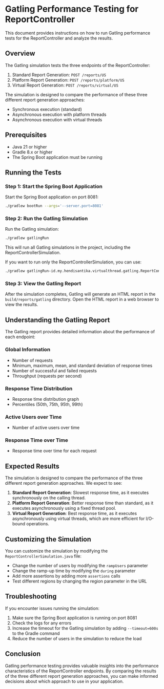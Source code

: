 # Gatling Performance Testing for ReportController

This document provides instructions on how to run Gatling performance tests for the ReportController and analyze the
results.

## Overview

The Gatling simulation tests the three endpoints of the ReportController:

1. Standard Report Generation: `POST /reports/US`
2. Platform Report Generation: `POST /reports/platform/US`
3. Virtual Report Generation: `POST /reports/virtual/US`

The simulation is designed to compare the performance of these three different report generation approaches:

- Synchronous execution (standard)
- Asynchronous execution with platform threads
- Asynchronous execution with virtual threads

## Prerequisites

- Java 21 or higher
- Gradle 8.x or higher
- The Spring Boot application must be running

## Running the Tests

### Step 1: Start the Spring Boot Application

Start the Spring Boot application on port 8081:

```bash
./gradlew bootRun --args='--server.port=8081'
```

### Step 2: Run the Gatling Simulation

Run the Gatling simulation:

```bash
./gradlew gatlingRun
```

This will run all Gatling simulations in the project, including the ReportControllerSimulation.

If you want to run only the ReportControllerSimulation, you can use:

```bash
./gradlew gatlingRun-id.my.hendisantika.virtualthread.gatling.ReportControllerSimulation
```

### Step 3: View the Gatling Report

After the simulation completes, Gatling will generate an HTML report in the `build/reports/gatling` directory. Open the
HTML report in a web browser to view the results.

## Understanding the Gatling Report

The Gatling report provides detailed information about the performance of each endpoint:

### Global Information

- Number of requests
- Minimum, maximum, mean, and standard deviation of response times
- Number of successful and failed requests
- Throughput (requests per second)

### Response Time Distribution

- Response time distribution graph
- Percentiles (50th, 75th, 95th, 99th)

### Active Users over Time

- Number of active users over time

### Response Time over Time

- Response time over time for each request

## Expected Results

The simulation is designed to compare the performance of the three different report generation approaches. We expect to
see:

1. **Standard Report Generation**: Slowest response time, as it executes synchronously on the calling thread.
2. **Platform Report Generation**: Better response time than standard, as it executes asynchronously using a fixed
   thread pool.
3. **Virtual Report Generation**: Best response time, as it executes asynchronously using virtual threads, which are
   more efficient for I/O-bound operations.

## Customizing the Simulation

You can customize the simulation by modifying the `ReportControllerSimulation.java` file:

- Change the number of users by modifying the `rampUsers` parameter
- Change the ramp-up time by modifying the `during` parameter
- Add more assertions by adding more `assertions` calls
- Test different regions by changing the region parameter in the URL

## Troubleshooting

If you encounter issues running the simulation:

1. Make sure the Spring Boot application is running on port 8081
2. Check the logs for any errors
3. Increase the timeout for the Gatling simulation by adding `--timeout=600s` to the Gradle command
4. Reduce the number of users in the simulation to reduce the load

## Conclusion

Gatling performance testing provides valuable insights into the performance characteristics of the ReportController
endpoints. By comparing the results of the three different report generation approaches, you can make informed decisions
about which approach to use in your application.
